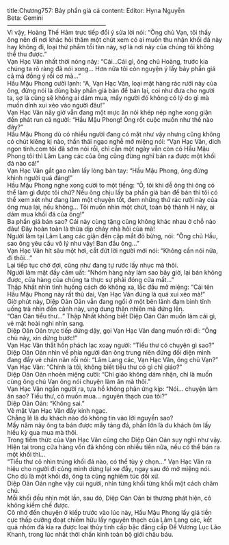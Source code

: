 title:Chương757: Bảy phần giá cả
content:
Editor: Hyna Nguyễn<br>Beta: Gemini<br>————————————————–<br>Vì vậy, Hoàng Thế Hâm trực tiếp đổi ý sửa lời nói: “Ông chủ Vạn, tôi thấy ông nên đi nơi khác hỏi thăm một chút xem có ai muốn thu nhận khối đá này hay không đi, loại thứ phẩm tồi tàn này, sợ là nơi này của chúng tôi không thể thu được.”<br>Vạn Hạc Vân nhất thời nóng nảy: “Cái…Cái gì, ông chủ Hoàng, trước kia chúng ta rõ ràng đã nói xong… Hơn nữa tôi còn nguyện ý lấy bảy phần giá cả mà đồng ý rồi cơ mà…”<br>Hầu Mậu Phong cười lạnh: “A, Vạn Hạc Vân, loại mặt hàng rác rưới này của ông, đừng nói là dùng bảy phần giá bán để bán lại, coi như đưa cho người ta, sợ là cũng sẽ không ai dám mua, mấy người đó không có lý do gì mà muốn dính xui xẻo vào người đâu!”<br>Vạn Hạc Vân nãy giờ vẫn đang một mực ăn nói khép nép nghe xong giận đến phát run cả người: “Hầu Mậu Phong! Ông rốt cuộc muốn như thế nào đây?”<br>Hầu Mậu Phong dù có nhiều người đang có mặt như vậy nhưng cũng không có chút kiêng kị nào, thần thái ngạo nghễ mở miệng nói: “Vạn Hạc Vân, dich ngon tinh.com tôi đã sớm nói rồi, chỉ cần một ngày vẫn còn có Hầu Mậu Phong tôi thì Lâm Lang các của ông cũng đừng nghĩ bán ra được một khối đá nào cả!”<br>Vạn Hạc Vân gắt gao nằm lấy lòng bàn tay: “Hầu Mậu Phong, ông đừng khinh người quá đáng!”<br>Hầu Mậu Phong nghe xong cười to một tiếng: “Ô, tôi khi dễ ông thì ông có thể làm gì được tôi chứ? Nếu ông chịu lấy ba phần giá bán để bán thì tôi có thể xem xét như đang làm một chuyện tốt, đem những thứ rác rưởi này của ông mua lại, nếu không… Tôi muốn nhìn một chút, toàn bộ thành H này, ai dám mua khối đá của ông!”<br>Ba phần giá bán sao? Cái này cùng tặng cũng không khác nhau ở chỗ nào đâu! Đây hoàn toàn là thừa dịp cháy nhà hôi của mà!<br>Người làm tại Lâm Lang các giận đến cặp mắt đỏ bừng, nói: “Ông chủ Hầu, sao ông yêu cầu vô lý như vậy! Ban đầu ông…”<br>Vạn Hạc Vân hít sâu một hơi, cắt đứt lời người mới nói: “Không cần nói nữa, đi thôi…”<br>Lại tiếp tục chờ đợi, cũng như đang tự rước lấy nhục mà thôi.<br>Người làm mặt đầy căm uất: “Nhóm hàng này làm sao bây giờ, lại bán không được, cửa hàng của chúng ta thực sự phải đóng cửa mất…”<br>Thập Nhất nhìn tình huống cách đó không xa, lắc đầu mở miệng: “Cái tên Hầu Mậu Phong này rất thù dai, Vạn Hạc Vân đúng là quá xui xẻo mà!”<br>Giờ phút này, Diệp Oản Oản vẫn đang ngồi ở một bên lãnh đạm bình tĩnh uống trà nhìn đến cảnh này, ung dung thản nhiên mà đứng lên.<br>“Oản Oản tiểu thư…” Thập Nhất không biết Diệp Oản Oản muốn làm cái gì, vẻ mặt hoài nghi nhìn sang.<br>Diệp Oản Oản trực tiếp đứng dậy, gọi Vạn Hạc Vân đang muốn rời đi: “Ông chủ này, xin dừng bước!”<br>Vạn Hạc Vân thất hồn phách lạc xoay người: “Tiểu thư có chuyện gì sao?”<br>Diệp Oản Oản nhìn về phía người đàn ông trung niên đứng đối diện mình đang đầy vẻ chán nãn rồi nói: “Lâm Lang các, Vạn Hạc Vân, ông chủ Vạn?”<br>Vạn Hạc Vân: “Chính là tôi, không biết tiểu thư có gì chỉ giáo?”<br>Diệp Oản Oản nhoẻn miệng cười: “Chỉ giáo không dám nhận, chỉ là muốn cùng ông chủ Vạn ông nói chuyện làm ăn mà thôi.”<br>Vạn Hạc Vân ngẩn người ra, tựa hồ không phản ứng kịp: “Nói… chuyện làm ăn sao? Tiểu thư, cô muốn mua… nguyên thạch của tôi?”<br>Diệp Oản Oản: “Không sai.”<br>Vẻ mặt Vạn Hạc Vân đầy kinh ngạc.<br>Chẳng lẽ là du khách nào đó không tin vào lời nguyền sao?<br>Mấy năm này ông ta bán được mấy tảng đá, phần lớn là du khách ôm lấy hiếu kỳ qua mua mà thôi.<br>Trong tiềm thức của Vạn Hạc Vân cũng cho Diệp Oản Oản suy nghĩ như vậy.<br>Hiện tại trong cửa hàng vốn đã không còn nhiều tiền nữa, nếu có thể bán ra một khối thì…<br>“Tiểu thư cô nhìn trúng khối đá nào, có thể tùy ý chọn…” Vạn Hạc Vân ra hiệu cho người đi cùng mình dừng lại xe đẩy, ngay sau đó mở miệng nói.<br>Cho dù là một khối đá, ông ta cũng nghiêm túc đối xử.<br>Diệp Oản Oản nghe vậy cúi người, nhìn từng khối từng khối một cách chăm chú.<br>Mỗi khối đều nhìn một lần, sau đó, Diệp Oản Oản bi thương phát hiện, cô không kiềm chế được.<br>Cô nhớ đến chuyện ở kiếp trước vào lúc này, Hầu Mậu Phong lấy giá tiền cực thấp cưỡng đoạt chiếm hữu lấy nguyên thạch của Lâm Lang các, kết quả nhóm đá kia ra được loại thủy tinh cấp bậc đẳng cấp Đế Vương Lục Lão Khanh, trong lúc nhất thời chấn kinh toàn bộ giới châu báu.